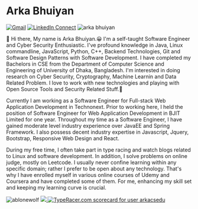 # Arka Bhuiyan

[![Gmail](https://img.shields.io/badge/%20-Send%20Mail-black?color=14171A&labelColor=ef5350&logo=gmail&logoColor=ffffff)](mailto:arkabhuiyancsedu@gmail.com?subject=From%20GitHub&body=Hi,%20there.%20Found%20you%20from%20GitHub.)
[![LinkedIn Connect](https://img.shields.io/badge/%20-Connect-black?color=14171A&labelColor=212121&logo=linkedin&logoColor=ffffff)](https://www.linkedin.com/in/arka-bhuiyan-2978291b0/) <img src="https://komarev.com/ghpvc/?username=ablonewolf" alt="arka bhuiyan" />

:wave: Hi there, My name is Arka Bhuiyan.😀 I'm a self-taught Software Engineer and Cyber Security Enthusiastic.
I've profound knowledge in Java, Linux commandline, JavaScript, Python, C++, Backend Technologies, Git and Software Design Patterns with Software Development. 
I have completed my Bachelors in CSE from the Department of Computer Science and Engineering of University of Dhaka, Bangladesh. 
I'm interested in doing research on Cyber Security, Cryptography, Machine Learnin and Data Related Problem. 
I love to work with new technologies and playing with Open Source Tools and Security Related Stuff.🤖

Currently I am working as a Software Engineer for Full-stack Web Application Development in Technonext. Prior to working here, I held the position of Software Engineer for Web Application Development in BJIT Limited for one year. Throughout my time as a Software Engineer, I have gained moderate level industry experience over JavaEE and Spring Framework. I also possess decent industry expertise in Javascript, Jquery, Bootstrap, Responsive Web Design and React.

During my free time, I often take part in type racing and watch blogs related to Linux and software development. In addition, I solve problems on online judge, mostly on Leetcode. I usually never confine learning within any specific domain; rather I prefer to be open about any technology. That's why I have enrolled myself in various online courses of Udemy and Coursera and have completed some of them. For me, enhancing my skill set and keeping my learning curve is crucial.

<p align="left">
<img src="https://github-readme-stats.vercel.app/api?username=ablonewolf&theme=Cyberpunk&show_icons=true" alt="ablonewolf" />
<a href="https://github.com/ablonewolf"> <img src="https://github-readme-stats.anuraghazra1.vercel.app/api/top-langs/?username=ablonewolf&layout=compact&theme=Cyberpunk" />
</a>
<a href="https://data.typeracer.com/pit/profile?user=arkacsedu&ref=badge" target="_top"><img src="https://data.typeracer.com/misc/badge?user=arkacsedu" border="0" alt="TypeRacer.com scorecard for user arkacsedu"/></a>
</p>
